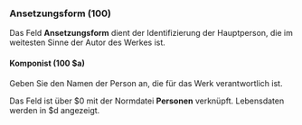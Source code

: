 ### Ansetzungsform (100)
Das Feld **Ansetzungsform** dient der Identifizierung der Hauptperson, die im weitesten Sinne der Autor des Werkes ist.

#### Komponist (100 $a)

Geben Sie den Namen der Person an, die für das Werk verantwortlich ist.

Das Feld ist über $0 mit der Normdatei **Personen** verknüpft. Lebensdaten werden in $d angezeigt.  
